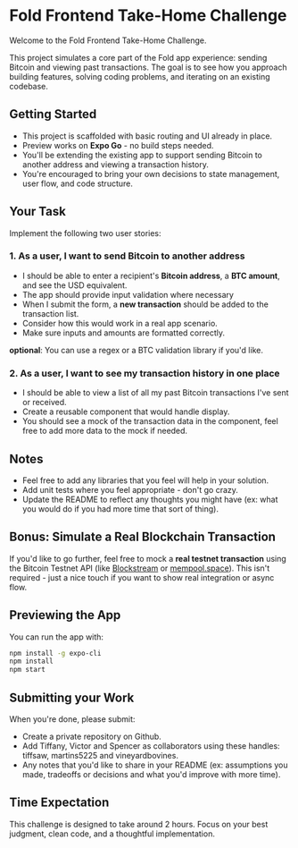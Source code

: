 # Fold Frontend Take-Home Challenge

Welcome to the Fold Frontend Take-Home Challenge.

This project simulates a core part of the Fold app experience: sending Bitcoin and viewing past transactions. The goal is to see how you approach building features, solving coding problems, and iterating on an existing codebase.

## Getting Started

- This project is scaffolded with basic routing and UI already in place.
- Preview works on **Expo Go** - no build steps needed.
- You'll be extending the existing app to support sending Bitcoin to another address and viewing a transaction history.
- You're encouraged to bring your own decisions to state management, user flow, and code structure.

## Your Task

Implement the following two user stories:

### 1. As a user, I want to send Bitcoin to another address

- I should be able to enter a recipient's **Bitcoin address**, a **BTC amount**, and see the USD equivalent.
- The app should provide input validation where necessary
- When I submit the form, a **new transaction** should be added to the transaction list.
- Consider how this would work in a real app scenario.
- Make sure inputs and amounts are formatted correctly.

**optional**: You can use a regex or a BTC validation library if you'd like.

### 2. As a user, I want to see my transaction history in one place

- I should be able to view a list of all my past Bitcoin transactions I've sent or received.
- Create a reusable component that would handle display.
- You should see a mock of the transaction data in the component, feel free to add more data to the mock if needed.

## Notes

- Feel free to add any libraries that you feel will help in your solution.
- Add unit tests where you feel appropriate - don't go crazy.
- Update the README to reflect any thoughts you might have (ex: what you would do if you had more time that sort of thing).

## Bonus: Simulate a Real Blockchain Transaction

If you'd like to go further, feel free to mock a **real testnet transaction** using the Bitcoin Testnet API (like [Blockstream](https://blockstream.info/testnet/api/) or [mempool.space](https://mempool.space/testnet/)). This isn't required - just a nice touch if you want to show real integration or async flow.

## Previewing the App

You can run the app with:

```bash
npm install -g expo-cli
npm install
npm start
```

## Submitting your Work

When you're done, please submit:
- Create a private repository on Github.
- Add Tiffany, Victor and Spencer as collaborators using these handles: tiffsaw, martins5225 and vineyardbovines.
- Any notes that you'd like to share in your README (ex: assumptions you made, tradeoffs or decisions and what you'd improve with more time).

## Time Expectation
This challenge is designed to take around 2 hours. Focus on your best judgment, clean code, and a thoughtful implementation.
